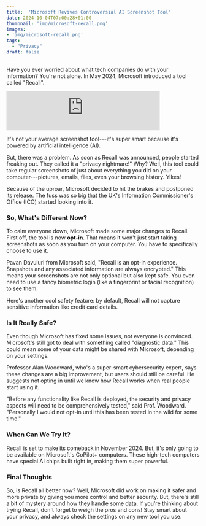 ```yaml
---
title:  'Microsoft Revives Controversial AI Screenshot Tool'
date: 2024-10-04T07:00:28+01:00
thumbnail: 'img/microsoft-recall.png'
images: 
- 'img/microsoft-recall.png'
tags:
  - "Privacy"
draft: false
---
```


Have you ever worried about what tech companies do with your information? You're not alone. In May 2024, Microsoft introduced a tool called "Recall".

<!--more-->

<iframe src="https://podcasters.spotify.com/pod/show/artificial-insights-pod/embed/episodes/Microsoft-Revives-Controversial-AI-Screenshot-Tool-e2p6le7" height="102px" width="400px" frameborder="0" scrolling="no"></iframe>

It's not your average screenshot tool---it's super smart because it's powered by artificial intelligence (AI).

But, there was a problem. As soon as Recall was announced, people started freaking out. They called it a "privacy nightmare!" Why? Well, this tool could take regular screenshots of just about everything you did on your computer---pictures, emails, files, even your browsing history. Yikes!

Because of the uproar, Microsoft decided to hit the brakes and postponed its release. The fuss was so big that the UK's Information Commissioner's Office (ICO) started looking into it.

### So, What's Different Now?

To calm everyone down, Microsoft made some major changes to Recall. First off, the tool is now **opt-in**. That means it won't just start taking screenshots as soon as you turn on your computer. You have to specifically choose to use it.

Pavan Davuluri from Microsoft said, "Recall is an opt-in experience. Snapshots and any associated information are always encrypted." This means your screenshots are not only optional but also kept safe. You even need to use a fancy biometric login (like a fingerprint or facial recognition) to see them.

Here's another cool safety feature: by default, Recall will not capture sensitive information like credit card details.

### Is It Really Safe?

Even though Microsoft has fixed some issues, not everyone is convinced. Microsoft's still got to deal with something called "diagnostic data." This could mean some of your data might be shared with Microsoft, depending on your settings.

Professor Alan Woodward, who's a super-smart cybersecurity expert, says these changes are a big improvement, but users should still be careful. He suggests not opting in until we know how Recall works when real people start using it.

"Before any functionality like Recall is deployed, the security and privacy aspects will need to be comprehensively tested," said Prof. Woodward. "Personally I would not opt-in until this has been tested in the wild for some time."

### When Can We Try It?

Recall is set to make its comeback in November 2024. But, it's only going to be available on Microsoft's CoPilot+ computers. These high-tech computers have special AI chips built right in, making them super powerful.

### Final Thoughts

So, is Recall all better now? Well, Microsoft did work on making it safer and more private by giving you more control and better security. But, there's still a bit of mystery around how they handle some data. If you're thinking about trying Recall, don't forget to weigh the pros and cons! Stay smart about your privacy, and always check the settings on any new tool you use.